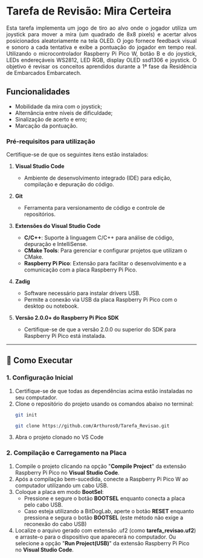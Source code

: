 # **Tarefa de Revisão: Mira Certeira**
<p align="justify"> Esta tarefa implementa um jogo de tiro ao alvo onde o jogador utiliza um joystick para mover a mira (um quadrado de 8x8 pixels) e acertar alvos posicionados aleatoriamente na tela OLED. O jogo fornece feedback visual e sonoro a cada tentativa e exibe a pontuação do jogador em tempo real. Utilizando o microcontrolador Raspberry Pi Pico W, botão B e do joystick, LEDs endereçáveis WS2812, LED RGB, display OLED ssd1306 e joystick. O objetivo é revisar os conceitos aprendidos durante a 1ª fase da Residência de Embarcados Embarcatech. </p>

## **Funcionalidades**
- Mobilidade da mira com o joystick;
- Alternância entre níveis de dificuldade;
- Sinalização de acerto e erro;
- Marcação da pontuação.

### **Pré-requisitos para utilização**
Certifique-se de que os seguintes itens estão instalados:

1. **Visual Studio Code**  
   - Ambiente de desenvolvimento integrado (IDE) para edição, compilação e depuração do código.

2. **Git**  
   - Ferramenta para versionamento de código e controle de repositórios.  

3. **Extensões do Visual Studio Code**  
   - **C/C++**: Suporte à linguagem C/C++ para análise de código, depuração e IntelliSense.  
   - **CMake Tools**: Para gerenciar e configurar projetos que utilizam o CMake.  
   - **Raspberry Pi Pico**: Extensão para facilitar o desenvolvimento e a comunicação com a placa Raspberry Pi Pico.  

4. **Zadig**  
   - Software necessário para instalar drivers USB.  
   - Permite a conexão via USB da placa Raspberry Pi Pico com o desktop ou notebook.  

5. **Versão 2.0.0+ do Raspberry Pi Pico SDK**  
   - Certifique-se de que a versão 2.0.0 ou superior do SDK para Raspberry Pi Pico está instalada.  
---
## 🚀 Como Executar

### **1. Configuração Inicial**
1. Certifique-se de que todas as dependências acima estão instaladas no seu computador.
2. Clone o repositório do projeto usando os comandos abaixo no terminal:  
   ```bash
   git init
   ```
   ```bash
   git clone https://github.com/Arthuros0/Tarefa_Revisao.git
   ```
3. Abra o projeto clonado no VS Code

### **2. Compilação e Carregamento na Placa**
1. Compile o projeto clicando na opção "**Compile Project**" da extensão Raspberry Pi Pico no **Visual Studio Code**.
2. Após a compilação bem-sucedida, conecte a Raspberry Pi Pico W ao computador utilizando um cabo USB.
3. Coloque a placa em modo **BootSel**:
   - Pressione e segure o botão **BOOTSEL** enquanto conecta a placa pelo cabo USB.
   - Caso esteja utilizando a BitDogLab, aperte o botão **RESET** enquanto pressiona e segura o botão **BOOTSEL** (este método não exige a reconexão do cabo USB)
4. Localize o arquivo gerado com extensão .uf2 (como **tarefa_revisao.uf2**) e arraste-o para o dispositivo que aparecerá no computador. Ou selecione a opção "**Run Project(USB)**" da extensão Raspberry Pi Pico no **Visual Studio Code**.
